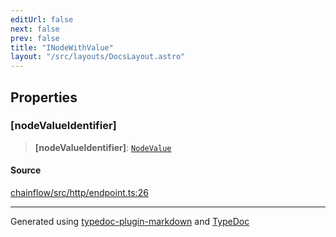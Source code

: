 ```yaml
---
editUrl: false
next: false
prev: false
title: "INodeWithValue"
layout: "/src/layouts/DocsLayout.astro"
---
```


## Properties

### [nodeValueIdentifier]

> **[nodeValueIdentifier]**: [`NodeValue`](/api/core/inputnode/enumerations/nodevalue/)

#### Source

[chainflow/src/http/endpoint.ts:26](https://github.com/edwinlzs/chainflow/blob/99ff659/src/http/endpoint.ts#L26)

***

Generated using [typedoc-plugin-markdown](https://www.npmjs.com/package/typedoc-plugin-markdown) and [TypeDoc](https://typedoc.org/)
